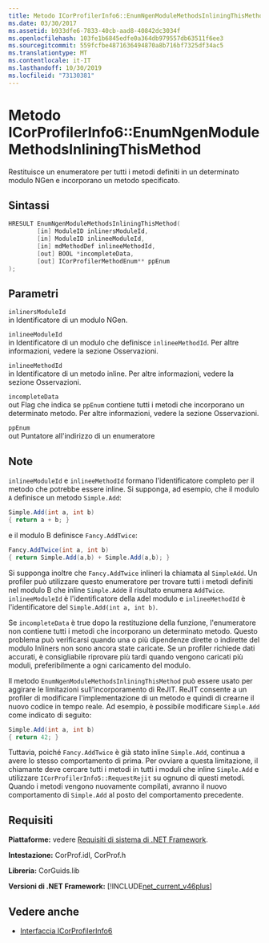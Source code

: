 ```yaml
---
title: Metodo ICorProfilerInfo6::EnumNgenModuleMethodsInliningThisMethod
ms.date: 03/30/2017
ms.assetid: b933dfe6-7833-40cb-aad8-40842dc3034f
ms.openlocfilehash: 103fe1b6845edfe0a364db979557db63511f6ee3
ms.sourcegitcommit: 559fcfbe4871636494870a8b716bf7325df34ac5
ms.translationtype: MT
ms.contentlocale: it-IT
ms.lasthandoff: 10/30/2019
ms.locfileid: "73130381"
---
```

# <a name="icorprofilerinfo6enumngenmodulemethodsinliningthismethod-method"></a>Metodo ICorProfilerInfo6::EnumNgenModuleMethodsInliningThisMethod

Restituisce un enumeratore per tutti i metodi definiti in un determinato modulo NGen e incorporano un metodo specificato.

## <a name="syntax"></a>Sintassi

```cpp
HRESULT EnumNgenModuleMethodsInliningThisMethod(
        [in] ModuleID inlinersModuleId,
        [in] ModuleID inlineeModuleId,
        [in] mdMethodDef inlineeMethodId,
        [out] BOOL *incompleteData,
        [out] ICorProfilerMethodEnum** ppEnum
);
```

## <a name="parameters"></a>Parametri

`inlinersModuleId`\
in Identificatore di un modulo NGen.

`inlineeModuleId`\
in Identificatore di un modulo che definisce `inlineeMethodId`. Per altre informazioni, vedere la sezione Osservazioni.

`inlineeMethodId`\
in Identificatore di un metodo inline. Per altre informazioni, vedere la sezione Osservazioni.

`incompleteData`\
out Flag che indica se `ppEnum` contiene tutti i metodi che incorporano un determinato metodo.  Per altre informazioni, vedere la sezione Osservazioni.

`ppEnum`\
out Puntatore all'indirizzo di un enumeratore

## <a name="remarks"></a>Note

`inlineeModuleId` e `inlineeMethodId` formano l'identificatore completo per il metodo che potrebbe essere inline. Si supponga, ad esempio, che il modulo `A` definisce un metodo `Simple.Add`:

```csharp
Simple.Add(int a, int b)
{ return a + b; }
```

e il modulo B definisce `Fancy.AddTwice`:

```csharp
Fancy.AddTwice(int a, int b)
{ return Simple.Add(a,b) + Simple.Add(a,b); }
```

Si supponga inoltre che `Fancy.AddTwice` inlineri la chiamata al `SimpleAdd`. Un profiler può utilizzare questo enumeratore per trovare tutti i metodi definiti nel modulo B che inline `Simple.Add`e il risultato enumera `AddTwice`.  `inlineeModuleId` è l'identificatore della `A`del modulo e `inlineeMethodId` è l'identificatore del `Simple.Add(int a, int b)`.

Se `incompleteData` è true dopo la restituzione della funzione, l'enumeratore non contiene tutti i metodi che incorporano un determinato metodo. Questo problema può verificarsi quando una o più dipendenze dirette o indirette del modulo Inliners non sono ancora state caricate. Se un profiler richiede dati accurati, è consigliabile riprovare più tardi quando vengono caricati più moduli, preferibilmente a ogni caricamento del modulo.

Il metodo `EnumNgenModuleMethodsInliningThisMethod` può essere usato per aggirare le limitazioni sull'incorporamento di ReJIT. ReJIT consente a un profiler di modificare l'implementazione di un metodo e quindi di crearne il nuovo codice in tempo reale. Ad esempio, è possibile modificare `Simple.Add` come indicato di seguito:

```csharp
Simple.Add(int a, int b)
{ return 42; }
```

Tuttavia, poiché `Fancy.AddTwice` è già stato inline `Simple.Add`, continua a avere lo stesso comportamento di prima. Per ovviare a questa limitazione, il chiamante deve cercare tutti i metodi in tutti i moduli che inline `Simple.Add` e utilizzare `ICorProfilerInfo5::RequestRejit` su ognuno di questi metodi. Quando i metodi vengono nuovamente compilati, avranno il nuovo comportamento di `Simple.Add` al posto del comportamento precedente.

## <a name="requirements"></a>Requisiti

**Piattaforme:** vedere [Requisiti di sistema di .NET Framework](../../../../docs/framework/get-started/system-requirements.md).

**Intestazione:** CorProf.idl, CorProf.h

**Libreria:** CorGuids.lib

**Versioni di .NET Framework:** [!INCLUDE[net_current_v46plus](../../../../includes/net-current-v46plus-md.md)]

## <a name="see-also"></a>Vedere anche

- [Interfaccia ICorProfilerInfo6](icorprofilerinfo6-interface.md)
